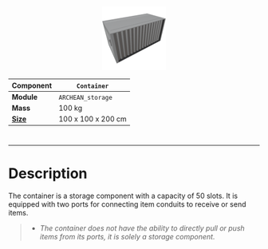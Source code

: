 <p align="center">
  <img src="Container.png" />
</p>

|Component|`Container`|
|---|---|
|**Module**|`ARCHEAN_storage`|
|**Mass**|100 kg|
|[**Size**](# "Based on the component's occupancy in a fixed 25cm grid.")|100 x 100 x 200 cm|
#
---

# Description
The container is a storage component with a capacity of 50 slots.
It is equipped with two ports for connecting item conduits to receive or send items.

>- *The container does not have the ability to directly pull or push items from its ports, it is solely a storage component.*


